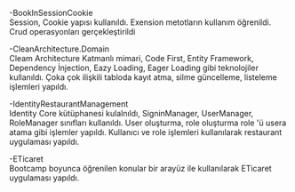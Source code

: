 -BookInSessionCookie </br>
Session, Cookie yapısı kullanıldı. Exension metotların kullanım öğrenildi. Crud operasyonları gerçekleştirildi

-CleanArchitecture.Domain </br>
Cleam Architecture Katmanlı mimari, Code First, Entity Framework, Dependency İnjection, Eazy Loading, Eager Loading gibi teknolojiler kullanıldı. Çoka çok ilişkili tabloda kayıt atma, silme güncelleme, listeleme işlemleri yapıldı. 

-IdentityRestaurantManagement </br>
Identity Core kütüphanesi kulalnıldı, SigninManager, UserManager, RoleManager sınıfları kullanıldı. User oluşturma, role oluşturma role 'ü usera atama gibi işlemler yapıldı.  Kullanıcı ve role işlemleri kullanılarak restaurant uygulaması yapıldı.

-ETicaret </br>
Bootcamp boyunca öğrenilen konular bir arayüz ile kullanılarak ETicaret uygulaması yapıldı.
